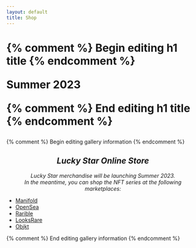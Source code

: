 ```yaml
---
layout: default
title: Shop
---
```


<h1>
{% comment %} Begin editing h1 title {% endcomment %}

Summer 2023

{% comment %} End editing h1 title {% endcomment %}
</h1>


<div class="box">
{% comment %} Begin editing gallery information {% endcomment %}

<h2 style="text-align: center;"><i><strong>Lucky Star Online Store</strong></i></h2>

<p style="text-align: center;"><i>Lucky Star merchandise will be launching Summer 2023. 
	<br>In the meantime, you can shop the NFT series at the following marketplaces:</i>
	<ul class="shop-links">
		<li><a href="https://www.curate.page/t/fdls">Manifold</a></li>
		<li><a href="https://opensea.io/LuckyS_tar/created">OpenSea</a></li>
		<li><a href="https://rarible.com/LuckyS_tar">Rarible</a></li>
		<li><a href="https://looksrare.org/accounts/0xbe539c14b877c4Ec3D76Dd3374D9507AAF6F4a3E?queryID=9cbc4a726a028e9d99ccf381af2253d5#created">LooksRare</a></li>
		<li><a href="https://objkt.com/profile/tz1ayMLKfbHer843AeKUnRLtvDsGYpUh1oFC">Objkt</a></li>
	</ul>
</p>

{% comment %} End editing gallery information {% endcomment %}
</div>